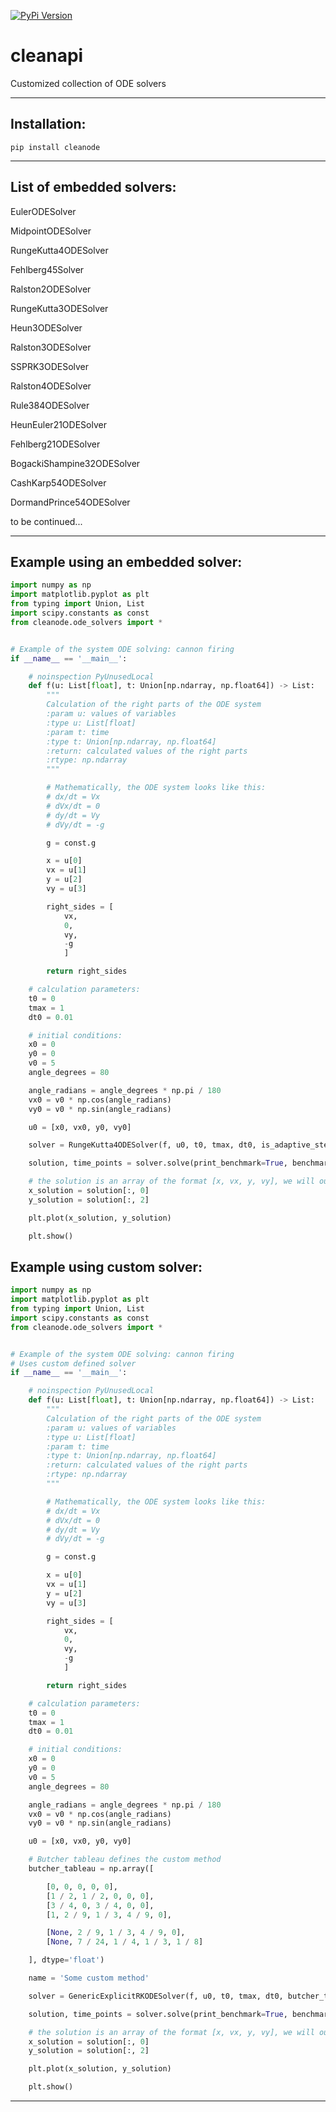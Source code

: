 [![PyPi Version](https://img.shields.io/pypi/v/cleanode.svg?style=flat-square)](https://pypi.org/project/cleanode)

# cleanapi
Сustomized collection of ODE solvers

____
## Installation:
```
pip install cleanode
```
____

## List of embedded solvers:
EulerODESolver

MidpointODESolver

RungeKutta4ODESolver

Fehlberg45Solver

Ralston2ODESolver

RungeKutta3ODESolver

Heun3ODESolver

Ralston3ODESolver

SSPRK3ODESolver

Ralston4ODESolver

Rule384ODESolver

HeunEuler21ODESolver

Fehlberg21ODESolver

BogackiShampine32ODESolver

CashKarp54ODESolver

DormandPrince54ODESolver

to be continued... 

____
## Example using an embedded solver:

```python
import numpy as np
import matplotlib.pyplot as plt
from typing import Union, List
import scipy.constants as const
from cleanode.ode_solvers import *


# Example of the system ODE solving: cannon firing
if __name__ == '__main__':

    # noinspection PyUnusedLocal
    def f(u: List[float], t: Union[np.ndarray, np.float64]) -> List:
        """
        Calculation of the right parts of the ODE system
        :param u: values of variables
        :type u: List[float]
        :param t: time
        :type t: Union[np.ndarray, np.float64]
        :return: calculated values of the right parts
        :rtype: np.ndarray
        """

        # Mathematically, the ODE system looks like this:
        # dx/dt = Vx
        # dVx/dt = 0
        # dy/dt = Vy
        # dVy/dt = -g

        g = const.g

        x = u[0]
        vx = u[1]
        y = u[2]
        vy = u[3]

        right_sides = [
            vx,
            0,
            vy,
            -g
            ]

        return right_sides

    # calculation parameters:
    t0 = 0
    tmax = 1
    dt0 = 0.01

    # initial conditions:
    x0 = 0
    y0 = 0
    v0 = 5
    angle_degrees = 80

    angle_radians = angle_degrees * np.pi / 180
    vx0 = v0 * np.cos(angle_radians)
    vy0 = v0 * np.sin(angle_radians)

    u0 = [x0, vx0, y0, vy0]

    solver = RungeKutta4ODESolver(f, u0, t0, tmax, dt0, is_adaptive_step=False)

    solution, time_points = solver.solve(print_benchmark=True, benchmark_name=solver.name)

    # the solution is an array of the format [x, vx, y, vy], we will output the function y(x)
    x_solution = solution[:, 0]
    y_solution = solution[:, 2]

    plt.plot(x_solution, y_solution)

    plt.show()
```

## Example using custom solver:

```python
import numpy as np
import matplotlib.pyplot as plt
from typing import Union, List
import scipy.constants as const
from cleanode.ode_solvers import *


# Example of the system ODE solving: cannon firing
# Uses custom defined solver
if __name__ == '__main__':

    # noinspection PyUnusedLocal
    def f(u: List[float], t: Union[np.ndarray, np.float64]) -> List:
        """
        Calculation of the right parts of the ODE system
        :param u: values of variables
        :type u: List[float]
        :param t: time
        :type t: Union[np.ndarray, np.float64]
        :return: calculated values of the right parts
        :rtype: np.ndarray
        """

        # Mathematically, the ODE system looks like this:
        # dx/dt = Vx
        # dVx/dt = 0
        # dy/dt = Vy
        # dVy/dt = -g

        g = const.g

        x = u[0]
        vx = u[1]
        y = u[2]
        vy = u[3]

        right_sides = [
            vx,
            0,
            vy,
            -g
            ]

        return right_sides

    # calculation parameters:
    t0 = 0
    tmax = 1
    dt0 = 0.01

    # initial conditions:
    x0 = 0
    y0 = 0
    v0 = 5
    angle_degrees = 80

    angle_radians = angle_degrees * np.pi / 180
    vx0 = v0 * np.cos(angle_radians)
    vy0 = v0 * np.sin(angle_radians)

    u0 = [x0, vx0, y0, vy0]

    # Butcher tableau defines the custom method
    butcher_tableau = np.array([

        [0, 0, 0, 0, 0],
        [1 / 2, 1 / 2, 0, 0, 0],
        [3 / 4, 0, 3 / 4, 0, 0],
        [1, 2 / 9, 1 / 3, 4 / 9, 0],

        [None, 2 / 9, 1 / 3, 4 / 9, 0],
        [None, 7 / 24, 1 / 4, 1 / 3, 1 / 8]

    ], dtype='float')

    name = 'Some custom method'

    solver = GenericExplicitRKODESolver(f, u0, t0, tmax, dt0, butcher_tableau=butcher_tableau, is_adaptive_step=False)

    solution, time_points = solver.solve(print_benchmark=True, benchmark_name=solver.name)

    # the solution is an array of the format [x, vx, y, vy], we will output the function y(x)
    x_solution = solution[:, 0]
    y_solution = solution[:, 2]

    plt.plot(x_solution, y_solution)

    plt.show()
```

____
